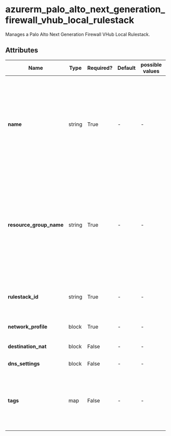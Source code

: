 # azurerm_palo_alto_next_generation_firewall_vhub_local_rulestack

Manages a Palo Alto Next Generation Firewall VHub Local Rulestack.

## Attributes

| Name | Type | Required? | Default  | possible values | Description |
| ---- | ---- | --------- | -------- | ----------- | ----------- |
| **name** | string | True | -  |  -  | The name which should be used for this Palo Alto Next Generation Firewall VHub Local Rulestack. Changing this forces a new Palo Alto Next Generation Firewall VHub Local Rulestack to be created. | 
| **resource_group_name** | string | True | -  |  -  | The name of the Resource Group where the Palo Alto Next Generation Firewall VHub Local Rulestack should exist. Changing this forces a new Palo Alto Next Generation Firewall VHub Local Rulestack to be created. | 
| **rulestack_id** | string | True | -  |  -  | The ID of the Local Rulestack to be used for this Next Generation Firewall. | 
| **network_profile** | block | True | -  |  -  | A `network_profile` block. | 
| **destination_nat** | block | False | -  |  -  | One or more `destination_nat` blocks. | 
| **dns_settings** | block | False | -  |  -  | A `dns_settings` block. | 
| **tags** | map | False | -  |  -  | A mapping of tags which should be assigned to the Palo Alto Next Generation Firewall VHub Local Rulestack. | 

